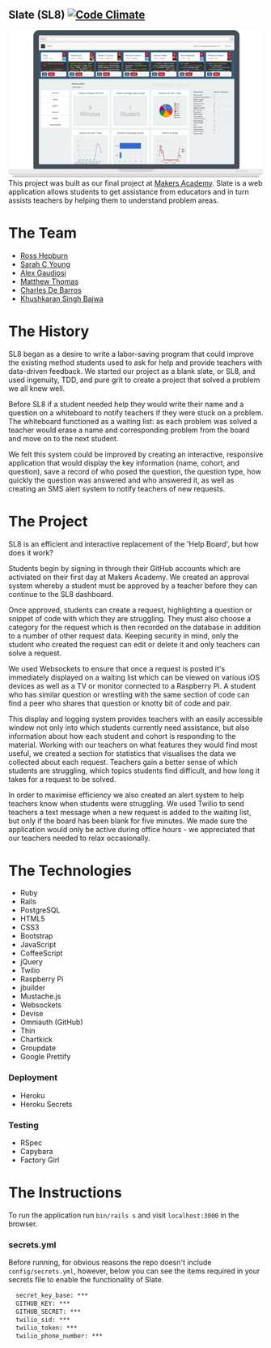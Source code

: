 Slate (SL8) [![Code Climate](https://codeclimate.com/github/slateapp/slate.png)](https://codeclimate.com/github/slateapp/slate)
---
![](screenshot.png?raw=true)
This project was built as our final project at [Makers
Academy](http://www.makersacademy.com). Slate is a web
application allows students to get assistance from
educators and in turn assists teachers by helping them
to understand problem areas.

# The Team
* [Ross Hepburn](https://github.com/RossHepburn)
* [Sarah C Young](https://github.com/sarahseewhy)
* [Alex Gaudiosi](https://github.com/alexgaudiosi)
* [Matthew Thomas](https://github.com/Lycanstrife)
* [Charles De Barros](https://github.com/Charliebr73)
* [Khushkaran Singh Bajwa](https://github.com/khushkaran)

# The History
SL8 began as a desire to write a labor-saving program that could improve the existing method students used to ask for help and provide teachers with data-driven feedback. We started our project as a blank slate, or SL8, and used ingenuity, TDD, and pure grit to create a project that solved a problem we all knew well. 

Before SL8 if a student needed help they would write their name and a question on a whiteboard to notify teachers if they were stuck on a problem. The whiteboard functioned as a waiting list: as each problem was solved a teacher would erase a name and corresponding problem from the board and move on to the next student. 

We felt this system could be improved by creating an interactive, responsive application that would display the key information (name, cohort, and question), save a record of who posed the question, the question type, how quickly the question was answered and who answered it, as well as creating an SMS alert system to notify teachers of new requests.

# The Project
SL8 is an efficient and interactive replacement of the 'Help Board', but how does it work? 

Students begin by signing in through their GitHub accounts which are activiated on their first day at Makers Academy. We created an approval system whereby a student must be approved by a teacher before they can continue to the SL8 dashboard. 

Once approved, students can create a request, highlighting a question or snippet of code with which they are struggling. They must also choose a category for the request which is then recorded on the database in addition to a number of other request data. Keeping security in mind, only the student who created the request can edit or delete it and only teachers can solve a request. 

We used Websockets to ensure that once a request is posted it's immediately displayed on a waiting list which can be viewed on various iOS devices as well as a TV or monitor connected to a Raspberry Pi. A student who has similar question or wrestling with the same section of code can find a peer who shares that question or knotty bit of code and pair.

This display and logging system provides teachers with an easily accessible window not only into which students currently need assistance, but also information about how each student and cohort is responding to the material. Working with our teachers on what features they would find most useful, we created a section for statistics that visualises the data we collected about each request. Teachers gain a better sense of which students are struggling, which topics students find difficult, and how long it takes for a request to be solved.

In order to maximise efficiency we also created an alert system to help teachers know when students were struggling. We used Twilio to send teachers a text message when a new request is added to the waiting list, but only if the board has been blank for five minutes. We made sure the application would only be active during office hours - we appreciated that our teachers needed to relax occasionally.

# The Technologies
* Ruby
* Rails
* PostgreSQL
* HTML5
* CSS3
* Bootstrap
* JavaScript
* CoffeeScript
* jQuery
* Twilio
* Raspberry Pi
* jbuilder
* Mustache.js
* Websockets
* Devise
* Omniauth (GitHub)
* Thin
* Chartkick
* Groupdate
* Google Prettify

### Deployment
* Heroku
* Heroku Secrets

### Testing
* RSpec
* Capybara
* Factory Girl


# The Instructions
To run the application run `bin/rails s` and visit
`localhost:3000` in the browser.

### secrets.yml
Before running, for obvious reasons the repo doesn't include
`config/secrets.yml`, however, below you can see the items required
in your secrets file to enable the functionality of Slate.
```
  secret_key_base: ***
  GITHUB_KEY: ***
  GITHUB_SECRET: ***
  twilio_sid: ***
  twilio_token: ***
  twilio_phone_number: ***
```

